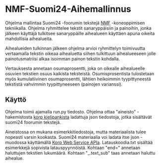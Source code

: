 # NMF-Suomi24-Aihemallinnus

Ohjelma mallintaa Suomi24 -foorumin tekstejä [NMF](https://en.wikipedia.org/wiki/Non-negative_matrix_factorization) 
-koneoppimisen tekniikalla. Ohjelma ryhmittelee tekstit sanaryppäisiin ja painoihin, jonka jälkeen käyttäjä tulkitsee 
sanaryppäille aihealueen käyttäen apuna oikeita mahdollisia aihealueita.

Aihealueiden tulkinnan jälkeen ohjelma arvioi ryhmittelyn toimivuutta vertaamalla tekstin oikeaa aihealuetta siihen
tulkittuun aihealueeseen jolle painotusmatriisi alkaa isoimman painon tekstin kohdalla.

Vertauksesta annetaan osumaprosentti, joka on oikealle aihealueelle osuvien tekstien osuus kaikista teksteistä. Osumisprosentista tulostetaan myös kumulatiivinen osumaprosentti, lähtien heikoimmin tyypittyneestä tekstistä vahvimmin tyypittyneeseen (painojen
varianssi).

## Käyttö

Ohjelma toimii ajamalla run.py tiedosto. Ohjelma ottaa "aineisto" -hakemistosta [korp kielipankista](https://korp.csc.fi/) 
ladattuja json tiedostoja, jotka sisältävät suomi24 foorumin tekstejä.

Aineistossa on mukana esimerkkitiedostoja, mutta materiaalista tulee nopeasti varsin kookasta. Suomi24 materiaalia voi ladata
itse json -muodossa käyttämällä [Korp Web Service APIa](https://www.kielipankki.fi/support/korpapi/). Latauskoodia.txt sisältää
esimerkkejä sopivista latauspyynnöistä. Kohtaan "end=" annetaan haluttujen tekstien lukumäärä. Kohtaan "_.text_sub" taas annetaan
haluttu aihealue.
